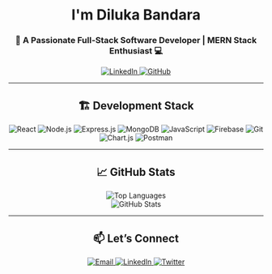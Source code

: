  <h1 align="center"> I'm Diluka Bandara </h1>
<h3 align="center"> 🚀 A Passionate Full-Stack Software Developer | MERN Stack Enthusiast 💻 </h3>

<p align="center">
  <a href="https://www.linkedin.com/in/diluka-bandara-5636ba30a" target="_blank">
    <img src="https://img.shields.io/badge/LinkedIn-0077B5?style=flat&logo=linkedin&logoColor=white" alt="LinkedIn">
  </a>
  <a href="https://github.com/DilukaB?tab=repositories&q=&type=&language=&sort=stargazers" target="_blank">
    <img src="https://img.shields.io/badge/GitHub-181717?style=flat&logo=github&logoColor=white" alt="GitHub">
  </a>
</p>

---

<h2 align="center"> 🏗️ Development Stack </h2>
<p align="center">
  <img src="https://img.shields.io/badge/React-61DAFB?style=flat&logo=react&logoColor=black" alt="React">
  <img src="https://img.shields.io/badge/Node.js-339933?style=flat&logo=node.js&logoColor=white" alt="Node.js">
  <img src="https://img.shields.io/badge/Express.js-000000?style=flat&logo=express&logoColor=white" alt="Express.js">
  <img src="https://img.shields.io/badge/MongoDB-47A248?style=flat&logo=mongodb&logoColor=white" alt="MongoDB">
  <img src="https://img.shields.io/badge/JavaScript-F7DF1E?style=flat&logo=javascript&logoColor=black" alt="JavaScript">
  <img src="https://img.shields.io/badge/Firebase-FFCA28?style=flat&logo=firebase&logoColor=black" alt="Firebase">
  <img src="https://img.shields.io/badge/Git-F05032?style=flat&logo=git&logoColor=white" alt="Git">
  <img src="https://img.shields.io/badge/Chart.js-FF6384?style=flat&logo=chartdotjs&logoColor=white" alt="Chart.js">
  <img src="https://img.shields.io/badge/Postman-FF6C37?style=flat&logo=postman&logoColor=white" alt="Postman">
</p>

---

<h2 align="center"> 📈 GitHub Stats </h2>
<div align="center">
  <img src="https://github-readme-stats.vercel.app/api/top-langs?username=dilukab&show_icons=true&theme=vue-dark&layout=compact" alt="Top Languages">
</div>
<div align="center">
  <img src="https://github-readme-stats.vercel.app/api?username=dilukab&show_icons=true&theme=vue-dark" alt="GitHub Stats">
</div>
 

---

<h2 align="center"> 📫 Let’s Connect </h2>
<p align="center">
  <a href="mailto:navanjana721@gmail.com">
    <img src="https://img.shields.io/badge/Email-D14836?style=flat&logo=gmail&logoColor=white" alt="Email">
  </a>
  <a href="https://www.linkedin.com/in/diluka-bandara-5636ba30a" target="_blank">
    <img src="https://img.shields.io/badge/LinkedIn-0077B5?style=flat&logo=linkedin&logoColor=white" alt="LinkedIn">
  </a>
  <a href="https://x.com/DilukaNB" target="_blank">
    <img src="https://img.shields.io/badge/X-000000?style=flat&logo=x&logoColor=white" alt="Twitter">
  </a>
</p>
